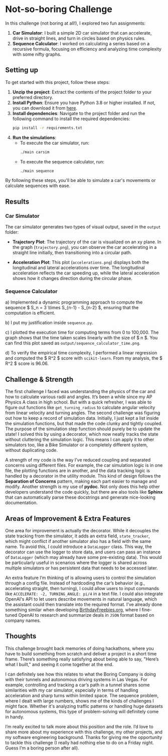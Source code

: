 # Not-so-boring Challenge

In this challenge (not boring at all!), I explored two fun assignments:

1. **Car Simulator**: I built a simple 2D car simulator that can accelerate, drive in straight lines, and turn in circles based on physics rules.
2. **Sequence Calculator**: I worked on calculating a series based on a recursive formula, focusing on efficiency and analyzing time complexity with some nifty graphs.

## Setting up

To get started with this project, follow these steps:

1. **Unzip the project**: Extract the contents of the project folder to your preferred directory.
2. **Install Python**: Ensure you have Python 3.8 or higher installed. If not, you can download it from [here](https://www.python.org/downloads/).
3. **Install dependencies**: Navigate to the project folder and run the following command to install the required dependencies:
   ```bash
   pip install -r requirements.txt
   ```
4. **Run the simulations**:
   - To execute the car simulator, run:
     ```bash
     ./main carsim
     ```
   - To execute the sequence calculator, run:
     ```bash
     ./main sequence
     ```

By following these steps, you'll be able to simulate a car's movements or calculate sequences with ease.

## Results

### Car Simulator

The car simulator generates two types of visual output, saved in the `output` folder:

- **Trajectory Plot**: The trajectory of the car is visualized on an xy plane. In the graph (`trajectory.png`), you can observe the car accelerating in a straight line initially, then transitioning into a circular path.

- **Acceleration Plot**: This plot (`accelerations.png`) displays both the longitudinal and lateral accelerations over time. The longitudinal acceleration reflects the car speeding up, while the lateral acceleration shows how it changes direction during the circular phase.


### Sequence Calculator

a) Implemented a dynamic programming approach to compute the sequence $ S_n = 3 \times S_{n-1} - S_{n-2} $, ensuring that the computation is efficient.

b) I put my justification inside `sequence.py`.

c) I plotted the execution time for computing terms from 0 to 100,000. The graph shows that the time taken scales linearly with the size of $ n $. You can find this plot saved as `output/sequence_calculator_time.png`.

d) To verify the empirical time complexity, I performed a linear regression and computed the $ R^2 $ score with `scikit-learn`. From my analysis, the $ R^2 $ score is $96.06%$.

## Challenge & Strength

The first challenge I faced was understanding the physics of the car and how to calculate various radii and angles. It’s been a while since my AP Physics A class in high school. But with a quick refresher, I was able to figure out functions like `get_turning_radius` to calculate angular velocity from linear velocity and turning angles. The second challenge was figuring out how to keep a record of simulation data. Initially, I just kept a list inside the simulation functions, but that made the code clunky and tightly coupled. The purpose of the simulation step function should purely be to update the state! I solved this by using a decorator, which now neatly tracks the state without cluttering the simulation logic. This means I can apply it to other simulators too, like a Bike Simulator or a completely different system, without duplicating code.

A strength of my code is the way I’ve reduced coupling and separated concerns using different files. For example, the car simulation logic is in one file, the plotting functions are in another, and the data tracking logic is handled by a decorator in the utility module. This kind of design follows the **Separation of Concerns** pattern, making each part easier to manage and modify. Another strength is my use of **pydoc**. Not only does this help other developers understand the code quickly, but there are also tools like **Sphinx** that can automatically parse these docstrings and generate nice-looking documentation.

## Areas of Improvement & Extra Features

One area for improvement is actually the decorator. While it decouples the state tracking from the simulator, it adds an extra field, `state_tracker`, which might conflict if another simulator also has a field with the same name. To avoid this, I could introduce a `DataLogger` class. This way, the decorator can use the logger to store data, and users can pass an instance of `DataLogger` (which may already have some pre-existing data). This would be particularly useful in scenarios where the logger is shared across multiple simulators or has persistent data that needs to be accessed later.

An extra feature I’m thinking of is allowing users to control the simulation through a config file. Instead of hardcoding the car’s behavior (e.g., accelerating straight, then turning), I could allow users to input commands like `ACCELERATE: -2, TURNING_ANGLE: pi/4` in a text file. I could also integrate OpenAI's API to let users describe movements in natural language, which the assistant could then translate into the required format. I’ve already done something similar when developing [BirthdayFreebies.org](https://birthdayfreebies.org), where I fine-tuned OpenAI to research and summarize deals in `JSON` format based on company names.

## Thoughts

This challenge brought back memories of doing hackathons, where you have to build something from scratch and deliver a project in a short time frame. There’s something really satisfying about being able to say, "Here’s what I built," and seeing it come together at the end.

I can definitely see how this relates to what the Boring Company is doing with their tunnels and autonomous driving systems in Las Vegas. For example, controlling and tracking a car’s path in a tunnel shares some similarities with my car simulator, especially in terms of handling acceleration and sharp turns within limited space. The sequence problem, where I dealt with large numbers, shows me of the kinds of challenges I might face. Whether it's analyzing traffic patterns or handling huge datasets for autonomous systems, this type of problem-solving will definitely come in handy.

I’m really excited to talk more about this position and the role. I’d love to share more about my experience with this challenge, my other projects, and my software engineering background. Thanks for giving me the opportunity to tackle this challenge (I really had nothing else to do on a Friday night. Guess I’m a boring person after all).